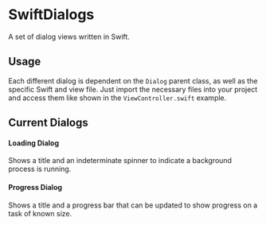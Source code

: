 # SwiftDialogs
A set of dialog views written in Swift.

## Usage
Each different dialog is dependent on the `Dialog` parent class, as well as the specific Swift and view file. Just import the necessary files into your project and access them like shown in the `ViewController.swift` example.

## Current Dialogs
#### Loading Dialog
Shows a title and an indeterminate spinner to indicate a background process is running.

#### Progress Dialog
Shows a title and a progress bar that can be updated to show progress on a task of known size.
